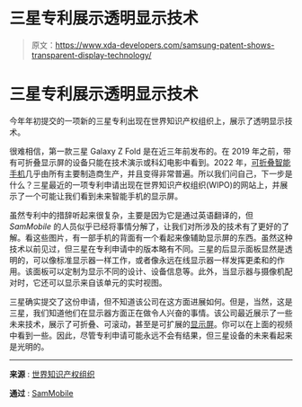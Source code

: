# 三星专利展示透明显示技术

> 原文：<https://www.xda-developers.com/samsung-patent-shows-transparent-display-technology/>

# 三星专利展示透明显示技术

今年年初提交的一项新的三星专利出现在世界知识产权组织上，展示了透明显示技术。

很难相信，第一款三星 Galaxy Z Fold 是在近三年前发布的。在 2019 年之前，带有可折叠显示屏的设备只能在技术演示或科幻电影中看到。2022 年，[可折叠智能手机](https://www.xda-developers.com/best-foldable-phones/)几乎由所有主要制造商生产，并且变得非常普遍。所以我们问自己，下一步是什么？三星最近的一项专利申请出现在世界知识产权组织(WIPO)的网站上，并展示了一个可能让我们看到未来智能手机的显示屏。

虽然专利中的措辞听起来很复杂，主要是因为它是通过英语翻译的，但 *SamMobile* 的人员似乎已经将事情分解了，让我们对所涉及的技术有了更好的了解。看这些图片，有一部手机的背面有一个看起来像辅助显示屏的东西。虽然这种技术以前见过，但三星在专利申请中的版本略有不同。三星的后显示面板显然是透明的，可以像标准显示器一样工作，或者像永远在线显示器一样发挥更柔和的作用。该面板可以定制为显示不同的设计、设备信息等。此外，当显示器与摄像机配对时，它还可以显示来自该单元的实时视图。

三星确实提交了这份申请，但不知道该公司在这方面进展如何。但是，当然，这是三星，我们知道他们在显示器方面正在做令人兴奋的事情。该公司最近展示了一些未来技术，展示了可折叠、可滚动，甚至是可扩展的[显示屏](https://www.xda-developers.com/samsung-stretchable-display-takes-immersion-new-level/)。你可以在上面的视频中看到一些。因此，尽管专利申请可能永远不会有结果，但三星设备的未来看起来是光明的。

* * *

**来源** : [世界知识产权组织](https://patentscope.wipo.int/search/en/detail.jsf?docId=WO2022177169&_gid=202234)

**通过** : [SamMobile](https://www.sammobile.com/news/samsung-may-be-working-on-a-dual-screen-phone-with-transparent-display/)
